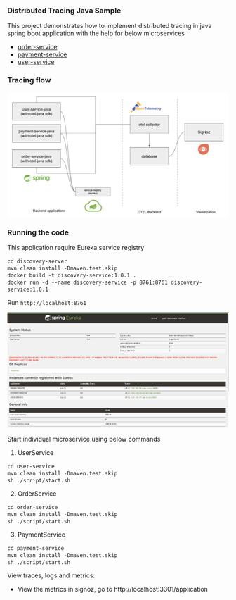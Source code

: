 ### Distributed Tracing Java Sample

This project demonstrates how to implement distributed tracing in java spring boot application with the help for below microservices
- [order-service](order-service)
- [payment-service](payment-service)
- [user-service](user-service)

### Tracing flow

![Distributed tracing](applicationflow.png)

### Running the code

This application require Eureka service registry

```
cd discovery-server
mvn clean install -Dmaven.test.skip
docker build -t discovery-service:1.0.1 .
docker run -d --name discovery-service -p 8761:8761 discovery-service:1.0.1
```

Run `http://localhost:8761`

![Eureka](eureka.png)

Start individual microservice using below commands

1. UserService
```
cd user-service
mvn clean install -Dmaven.test.skip
sh ./script/start.sh

```

2. OrderService
```
cd order-service
mvn clean install -Dmaven.test.skip
sh ./script/start.sh

```

3. PaymentService
```
cd payment-service
mvn clean install -Dmaven.test.skip
sh ./script/start.sh

```



View traces, logs and metrics:

- View the metrics in signoz, go to http://localhost:3301/application 
